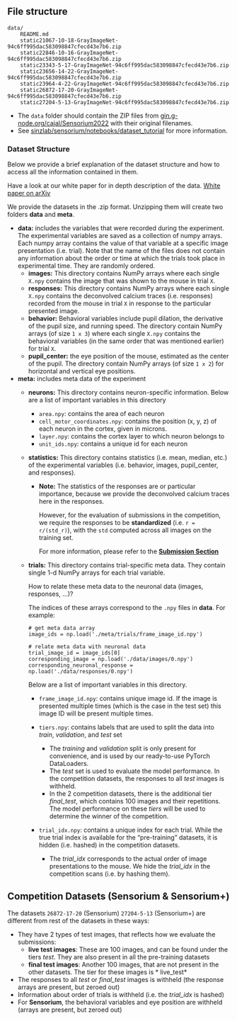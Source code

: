## File structure
```
data/
    README.md
    static21067-10-18-GrayImageNet-94c6ff995dac583098847cfecd43e7b6.zip
    static22846-10-16-GrayImageNet-94c6ff995dac583098847cfecd43e7b6.zip
    static23343-5-17-GrayImageNet-94c6ff995dac583098847cfecd43e7b6.zip
    static23656-14-22-GrayImageNet-94c6ff995dac583098847cfecd43e7b6.zip
    static23964-4-22-GrayImageNet-94c6ff995dac583098847cfecd43e7b6.zip
    static26872-17-20-GrayImageNet-94c6ff995dac583098847cfecd43e7b6.zip
    static27204-5-13-GrayImageNet-94c6ff995dac583098847cfecd43e7b6.zip
```
- The `data` folder should contain the ZIP files from [gin.g-node.org/cajal/Sensorium2022](https://gin.g-node.org/cajal/Sensorium2022) with their original filenames.
- See [sinzlab/sensorium/notebooks/dataset_tutorial](https://github.com/sinzlab/sensorium/tree/main/notebooks/dataset_tutorial) for more information.

### Dataset Structure

Below we provide a brief explanation of the dataset structure and how to access all the information contained in them.

Have a look at our white paper for in depth description of the data. [White paper on arXiv](https://arxiv.org/abs/2206.08666)

We provide the datasets in the .zip format. Unzipping them will create two folders **data** and **meta**.

- **data:** includes the variables that were recorded during the experiment. The experimental variables are saved as a collection of numpy arrays. Each numpy array contains the value of that variable at a specific image presentation (i.e. trial). Note that the name of the files does not contain any information about the order or time at which the trials took place in experimental time. They are randomly ordered.
    - **images:** This directory contains NumPy arrays where each single `X.npy` contains the image that was shown to the mouse in trial `X`.
    - **responses:** This directory contains NumPy arrays where each single `X.npy` contains the deconvolved calcium traces (i.e. responses) recorded from the mouse in trial `X` in response to the particular presented image.
    - **behavior:** Behavioral variables include pupil dilation, the derivative of the pupil size, and running speed. The directory contain NumPy arrays (of size `1 x 3`) where each single `X.npy` contains the behavioral variables (in the same order that was mentioned earlier) for trial `X`.
    - **pupil_center:** the eye position of the mouse, estimated as the center of the pupil. The directory contain NumPy arrays (of size `1 x 2`) for horizontal and vertical eye positions.
- **meta:** includes meta data of the experiment
    - **neurons:** This directory contains neuron-specific information. Below are a list of important variables in this directory
        - `area.npy`: contains the area of each neuron
        - `cell_motor_coordinates.npy`: contains the position (x, y, z) of each neuron in the cortex, given in microns.
        - `layer.npy`: contains the cortex layer to which neuron belongs to
        - `unit_ids.npy`: contains a unique id for each neuron
    - **statistics:** This directory contains statistics (i.e. mean, median, etc.) of the experimental variables (i.e. behavior, images, pupil_center, and responses).
        - **Note:** The statistics of the responses are or particular importance, because we provide the deconvolved calcium traces here in the responses.

          However, for the evaluation of submissions in the competition, we require the responses to be **standardized** (i.e. `r = r/(std_r)`), with the `std` computed across all images on the training set.

          For more information, please refer to the [**Submission Section**](../submission_tutorial/)
    - **trials:** This directory contains trial-specific meta data.
      They contain single 1-d NumPy arrays for each trial variable.

      How to relate these meta data to the neuronal data (images, responses, ...)?

      The indices of these arrays correspond to the `.npy` files in **data**. For example:
        ``` 
      # get meta data array
      image_ids = np.load('./meta/trials/frame_image_id.npy')
      
      # relate meta data with neuronal data
      trial_image_id = image_ids[0]
      corresponding_image = np.load('./data/images/0.npy')
      corresponding_neuronal_response = np.load('./data/responses/0.npy')
        ```

      Below are a list of important variables in this directory.
        - `frame_image_id.npy`: contains unique image id. If the image is presented multiple times (which is the case in the test set) this image ID will be present multiple times.
        - `tiers.npy`: contains labels that are used to split the data into *train*, *validation*, and *test* set
            - The *training* and *validation* split is only present for convenience, and is used by our ready-to-use PyTorch DataLoaders.
            - The *test* set is used to evaluate the model performance. In the competition datasets, the responses to all *test* images is withheld.
            - In the 2 competition datasets, there is the additional tier *final_test*, which contains 100 images and their repetitions. The model performance on these *tiers* will be used to determine the winner of the competition.

        - `trial_idx.npy`: contains a unique index for each trial. While the true trial index is available for the “pre-training” datasets, it is hidden (i.e. hashed) in the competition datasets.
            - The *trial_idx* corresponds to the actual order of image presentations to the mouse. We hide the *trial_idx* in the competition scans (i.e. by hashing them).


## Competition Datasets (Sensorium & Sensorium+)

The datasets `26872-17-20` (Sensorium) `27204-5-13` (Sensorium+) are different from rest of the datasets in these ways:

- They have 2 types of test images, that reflects how we evaluate the submissions:
    - **live test images**: These are 100 images, and can be found under the tiers *test*. They are also present in all the pre-training datasets
    - **final test images**: Another 100 images, that are not present in the other datasets. The tier for these images is * live_test*
- The responses to all *test* or *final_test* images is withheld (the response arrays are present, but zeroed out)
- Information about order of trials is withheld (i.e. the *trial_idx* is hashed)
- For **Sensorium**, the behavioral variables and eye position are withheld (arrays are present, but zeroed out)